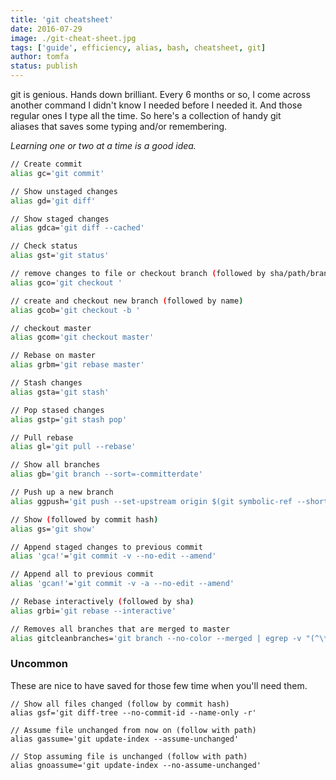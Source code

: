 ```yaml
---
title: 'git cheatsheet'
date: 2016-07-29
image: ./git-cheat-sheet.jpg
tags: ['guide', efficiency, alias, bash, cheatsheet, git]
author: tomfa
status: publish
---
```


git is genious. Hands down brilliant. Every 6 months or so, I come across another command I didn't know I needed before I needed it. And those regular ones I type all the time. So here's a collection of handy git aliases that saves some typing and/or remembering.

_Learning one or two at a time is a good idea._

```bash
// Create commit
alias gc='git commit'

// Show unstaged changes
alias gd='git diff'

// Show staged changes
alias gdca='git diff --cached'

// Check status
alias gst='git status'

// remove changes to file or checkout branch (followed by sha/path/branchname)
alias gco='git checkout '

// create and checkout new branch (followed by name)
alias gcob='git checkout -b '

// checkout master
alias gcom='git checkout master'

// Rebase on master
alias grbm='git rebase master'

// Stash changes
alias gsta='git stash'

// Pop stased changes
alias gstp='git stash pop'

// Pull rebase
alias gl='git pull --rebase'

// Show all branches
alias gb='git branch --sort=-committerdate'

// Push up a new branch
alias ggpush='git push --set-upstream origin $(git symbolic-ref --short HEAD)'

// Show (followed by commit hash)
alias gs='git show'

// Append staged changes to previous commit
alias 'gca!'='git commit -v --no-edit --amend'

// Append all to previous commit
alias 'gcan!'='git commit -v -a --no-edit --amend'

// Rebase interactively (followed by sha)
alias grbi='git rebase --interactive'

// Removes all branches that are merged to master
alias gitcleanbranches='git branch --no-color --merged | egrep -v "(^\*|master|dev)" | xargs git branch -D'
```

### Uncommon

These are nice to have saved for those few time when you'll need them.

```
// Show all files changed (follow by commit hash)
alias gsf='git diff-tree --no-commit-id --name-only -r'

// Assume file unchanged from now on (follow with path)
alias gassume='git update-index --assume-unchanged'

// Stop assuming file is unchanged (follow with path)
alias gnoassume='git update-index --no-assume-unchanged'
```
